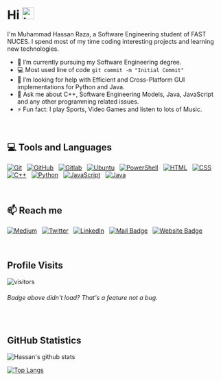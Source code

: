 # <strong>Hi </strong><img src="https://user-images.githubusercontent.com/1303154/88677602-1635ba80-d120-11ea-84d8-d263ba5fc3c0.gif" width="28px" alt="hi">

I'm Muhammad Hassan Raza, a Software Engineering student of FAST NUCES. I spend most of my time coding interesting projects and learning new technologies.

- 🔭 I’m currently pursuing my Software Engineering degree.
- :computer: Most used line of code `git commit -m "Initial Commit"`
- 🤔 I’m looking for help with Efficient and Cross-Platform GUI  implementations for Python and Java.
- 💬 Ask me about C++, Software Engineering Models, Java, JavaScript and any other programming related issues. 
- ⚡ Fun fact: I play Sports, Video Games and listen to lots of Music.

<br>

## 💻 <strong>Tools and Languages</strong>

<!-- TODO: Make technologies links takes you to repositories -->

[![Git](https://img.shields.io/badge/-Git-05122A?style=flat&logo=git)](#)&nbsp;&nbsp;
[![GitHub](https://img.shields.io/badge/-GitHub-05122A?style=flat&logo=github)](#)&nbsp;&nbsp;
[![Gitlab](https://img.shields.io/badge/-GitLab-05122A?style=flat&logo=gitlab)](#)&nbsp;&nbsp;
[![Ubuntu](https://img.shields.io/badge/-Ubuntu-05122A?style=flat&logo=Ubuntu)](#)&nbsp;&nbsp;
[![PowerShell](https://img.shields.io/badge/-PowerShell-05122A?style=flat&logo=powershell)](#)&nbsp;&nbsp;
[![HTML](https://img.shields.io/badge/-HTML-05122A?style=flat&logo=HTML5)](#)&nbsp;&nbsp;
[![CSS](https://img.shields.io/badge/-CSS-05122A?style=flat&logo=CSS3&logoColor=1572B6)](#)&nbsp;&nbsp;
[![C++](https://img.shields.io/badge/-C++-05122A?style=flat&logo=C%2B%2B)](#)&nbsp;&nbsp;
[![Python](https://img.shields.io/badge/-Python-05122A?style=flat&logo=python)](#)&nbsp;&nbsp;
[![JavaScript](https://img.shields.io/badge/-JavaScript-05122A?style=flat&logo=javascript)](#)&nbsp;&nbsp;
[![Java](https://img.shields.io/badge/-Java-05122A?style=flat&logo=Java&logoColor=f89820)](#)&nbsp;&nbsp;

<br>

## :mailbox: <strong> Reach me </strong>

[![Medium](https://img.shields.io/badge/-Medium-05122A?style=flat&logo=medium)](https://medium.com/@raihassanraza)&nbsp;&nbsp;
[![Twitter](https://img.shields.io/badge/-Twitter-05122A?style=flat&logo=twitter)](https://twitter.com/RaiHassanRaza22)&nbsp;&nbsp;
[![LinkedIn](https://img.shields.io/badge/-LinkedIn-05122A?style=flat&logo=linkedin)](https://www.linkedin.com/in/hassanraza22/)&nbsp;&nbsp;
[![Mail Badge](https://img.shields.io/badge/-ProtonMail-05122A?style=flat&logo=protonmail)](mailto:RaiHassanRaza@protonmail.com)&nbsp;&nbsp;
[![Website Badge](https://img.shields.io/badge/-WordPress-05122A?style=flat&logo=wordpress)](https://hassansjourney.wordpress.com/)


<br>

## <strong>Profile Visits </strong> 

![visitors](https://visitor-badge.glitch.me/badge?page_id=M-Hassan-Raza.M-Hassan-Raza) 
<h6> Badge above didn't load? That's a feature not a bug. </h6>

<!--
<details>
<summary>
  <strong>More stuff about me</strong>
</summary>
-->

<br>

## GitHub Statistics

![Hassan's github stats](https://github-readme-stats.vercel.app/api?username=M-Hassan-Raza&hide=issues,contribs&count_private=true&layout=compact&theme=cobalt)
  
[![Top Langs](https://github-readme-stats.vercel.app/api/top-langs/?username=M-Hassan-Raza&langs_count=10&layout=compact&theme=cobalt)](https://github.com/anuraghazra/github-readme-stats)
</details>

